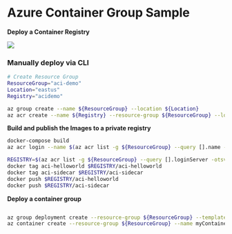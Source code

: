 # Azure Container Group Sample

__Deploy a Container Registry__

<a href="https://portal.azure.com/#create/Microsoft.Template/uri/https%3A%2F%2Fraw.githubusercontent.com%2Fdanielscholl%2Fazure-container-groups%2Fmaster%2Fregistry.json" target="_blank">
    <img src="http://azuredeploy.net/deploybutton.png"/>
</a>

### Manually deploy via CLI

```bash
# Create Resource Group
ResourceGroup="aci-demo"
Location="eastus"
Registry="acidemo"

az group create --name ${ResourceGroup} --location ${Location}
az acr create --name ${Registry} --resource-group ${ResourceGroup} --location ${Location} --sku Standard
```


__Build and publish the Images to a private registry__

```bash
docker-compose build
az acr login --name $(az acr list -g ${ResourceGroup} --query [].name -otsv)

REGISTRY=$(az acr list -g ${ResourceGroup} --query [].loginServer -otsv)
docker tag aci-helloworld $REGISTRY/aci-helloworld
docker tag aci-sidecar $REGISTRY/aci-sidecar
docker push $REGISTRY/aci-helloworld
docker push $REGISTRY/aci-sidecar
```


__Deploy a container group__

```bash

az group deployment create --resource-group ${ResourceGroup} --template-file deploy.json
az container create --resource-group ${ResourceGroup} --name myContainerGroup --f deploy.yaml

```